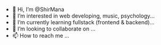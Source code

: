 - 👋 Hi, I’m @ShirMana
- 👀 I’m interested in web developing, music, psychology...
- 🌱 I’m currently learning fullstack (frontend & backend)...
- 💞️ I’m looking to collaborate on ...
- 📫 How to reach me ...

<!---
ShirMana/ShirMana is a ✨ special ✨ repository because its `README.md` (this file) appears on your GitHub profile.
You can click the Preview link to take a look at your changes.
--->
